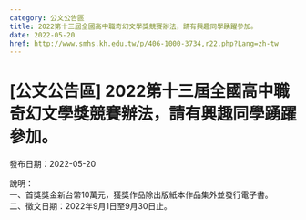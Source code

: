 ```yaml
---
category: 公文公告區
title: 2022第十三屆全國高中職奇幻文學獎競賽辦法，請有興趣同學踴躍參加。
date: 2022-05-20
href: http://www.smhs.kh.edu.tw/p/406-1000-3734,r22.php?Lang=zh-tw
---
```


# [公文公告區] 2022第十三屆全國高中職奇幻文學獎競賽辦法，請有興趣同學踴躍參加。

發布日期：2022-05-20

說明：  
一、首獎獎金新台幣10萬元，獲獎作品除出版紙本作品集外並發行電子書。  
二、徵文日期：2022年9月1日至9月30日止。

